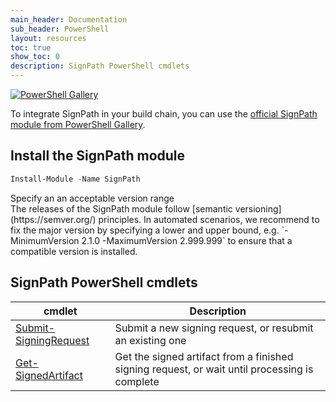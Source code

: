 ```yaml
---
main_header: Documentation
sub_header: PowerShell
layout: resources
toc: true
show_toc: 0
description: SignPath PowerShell cmdlets
---
```


[![PowerShell Gallery](https://img.shields.io/powershellgallery/v/SignPath.svg?style=flat-square&label=PowerShell%20Gallery)](https://www.powershellgallery.com/packages/SignPath/)

To integrate SignPath in your build chain, you can use the [official SignPath module from PowerShell Gallery](https://www.powershellgallery.com/packages/SignPath).

## Install the SignPath module
~~~ powershell
Install-Module -Name SignPath
~~~

<div class="panel tipp" markdown="1">
<div class="panel-header">Specify an an acceptable version range</div>
The releases of the SignPath module follow [semantic versioning](https://semver.org/) principles. In automated scenarios, we recommend to fix the major version by specifying a lower and upper bound, e.g. `-MinimumVersion 2.1.0 -MaximumVersion 2.999.999` to ensure that a compatible version is installed.
</div>

## SignPath PowerShell cmdlets

| cmdlet                                           | Description 
|--------------------------------------------------|-----------------------------------------------------------------------------------------------|
| [Submit-SigningRequest](Submit-SigningRequest)   | Submit a new signing request, or resubmit an existing one
| [Get-SignedArtifact](Get-SignedArtifact)         | Get the signed artifact from a finished signing request, or wait until processing is complete
